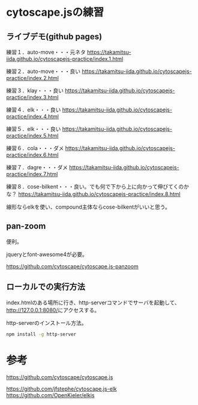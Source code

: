 # cytoscape.jsの練習

## ライブデモ(github pages)

練習１．auto-move・・・元ネタ
<https://takamitsu-iida.github.io/cytoscapejs-practice/index.1.html>

練習２．auto-move・・・良い
<https://takamitsu-iida.github.io/cytoscapejs-practice/index.2.html>

練習３．klay・・・良い
<https://takamitsu-iida.github.io/cytoscapejs-practice/index.3.html>

練習４．elk・・・良い
<https://takamitsu-iida.github.io/cytoscapejs-practice/index.4.html>

練習５．elk・・・良い
<https://takamitsu-iida.github.io/cytoscapejs-practice/index.5.html>

練習６．cola・・・ダメ
<https://takamitsu-iida.github.io/cytoscapejs-practice/index.6.html>

練習７．dagre・・・ダメ
<https://takamitsu-iida.github.io/cytoscapejs-practice/index.7.html>

練習８．cose-bilkent・・・良い。でも何で下から上に向かって伸びてくのかな？
<https://takamitsu-iida.github.io/cytoscapejs-practice/index.8.html>

線形ならelkを使い、compound主体ならcose-bilkentがいいと思う。

## pan-zoom

便利。

jqueryとfont-awesome4が必要。

<https://github.com/cytoscape/cytoscape.js-panzoom>







## ローカルでの実行方法

index.htmlのある場所に行き、http-serverコマンドでサーバを起動して、<http://127.0.0.1:8080/>にアクセスする。

http-serverのインストール方法。

```bash
npm install -g http-server
```

# 参考

<https://github.com/cytoscape/cytoscape.js>

<https://github.com/jfstephe/cytoscape.js-elk>
<https://github.com/OpenKieler/elkjs>
